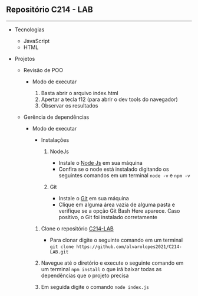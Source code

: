 ## Repositório C214 - LAB

***

* Tecnologias
	- JavaScript
	- HTML

* Projetos
	- Revisão de POO
	
		- Modo de executar
		
			1. Basta abrir o arquivo index.html
			2. Apertar a tecla f12 (para abrir o dev tools do navegador)
			3. Observar os resultados
		
	- Gerência de dependências
	
		- Modo de executar
		
			- Instalações
				1. NodeJs
			
					+ Instale o [Node Js](https://nodejs.org/en/) em sua máquina
					+ Confira se o node está instalado digitando os seguintes comandos em um terminal 
				`node -v` e `npm -v`
				
				2. Git
									
					* Instale o [Git](https://git-scm.com/) em sua máquina
					* Clique em alguma área vazia de alguma pasta e verifique se a opção Git Bash Here aparece. Caso positivo, o Git foi instalado corretamente
				
			1. Clone o repositório [C214-LAB](https://github.com/alvarolopes2021/C214-LAB.git) 
				+ Para clonar digite o seguinte comando em um terminal `git clone https://github.com/alvarolopes2021/C214-LAB.git` 
			
			2. Navegue até o diretório e execute o seguinte comando em um terminal `npm install` o que irá baixar todas as dependências que o projeto precisa
			3. Em seguida digite o comando `node index.js`
				
			
			
			
			
